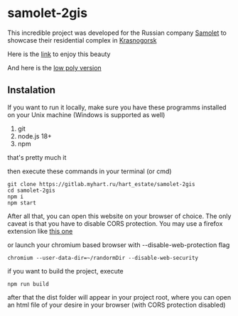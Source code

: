 # samolet-2gis
This incredible project was developed for the Russian company [Samolet](https://samolet.ru/) to showcase their residential complex in [Krasnogorsk](https://en.wikipedia.org/wiki/Krasnogorsk,_Moscow_Oblast)

Here is the [link](https://samolet-2gis.hart-estate.ru/) to enjoy this beauty

And here is the [low poly version](https://samolet-2gis.hart-estate.ru/lowPoly.html)

## Instalation
If you want to run it locally, make sure you have these programms installed on your Unix machine (Windows is supported as well)

1. git
2. node.js 18+
3. npm

that's pretty much it


then execute these commands in your terminal (or cmd)
```
git clone https://gitlab.myhart.ru/hart_estate/samolet-2gis
cd samolet-2gis
npm i
npm start
```

After all that, you can open this website on your browser of choice. The only caveat is that you have to disable CORS protection.
You may use a firefox extension like [this one](https://addons.mozilla.org/en-US/firefox/addon/access-control-allow-origin/)

or launch your chromium based browser with --disable-web-protection flag
```
chromium --user-data-dir=~/randormDir --disable-web-security
```


if you want to build the project, execute
```
npm run build
```

after that the dist folder will appear in your project root, where you can open an html file of your desire in your browser (with CORS protection disabled)

